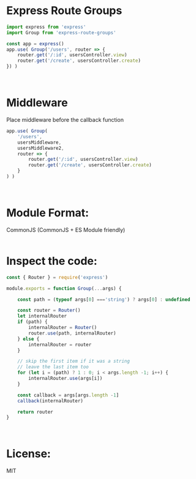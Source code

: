 # Express Route Groups

```javascript
import express from 'express'
import Group from 'express-route-groups'

const app = express()
app.use( Group('/users', router => {
    router.get('/:id', usersController.view)
    router.get('/create', usersController.create)
}) )
```
<br/>

# Middleware
Place middleware before the callback function
```javascript
app.use( Group(
    '/users',
    usersMiddleware,
    usersMiddleware2,
    router => {
        router.get('/:id', usersController.view)
        router.get('/create', usersController.create)
    }
) )
```
<br/>

# Module Format:
CommonJS (CommonJS + ES Module friendly)  
<br/>

# Inspect the code:
```javascript
const { Router } = require('express')

module.exports = function Group(...args) {

    const path = (typeof args[0] ==='string') ? args[0] : undefined

    const router = Router()
    let internalRouter
    if (path) {
        internalRouter = Router()
        router.use(path, internalRouter)
    } else {
        internalRouter = router
    }

    // skip the first item if it was a string
    // leave the last item too
    for (let i = (path) ? 1 : 0; i < args.length -1; i++) {
        internalRouter.use(args[i])
    }

    const callback = args[args.length -1]
    callback(internalRouter)

    return router
}
```
<br/>

# License:

MIT
